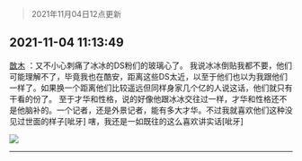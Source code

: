 > 2021年11月04日12点更新
<link rel="stylesheet" href="https://cdn.jsdelivr.net/gh/taotie6/sampleJSON@main/css/photo_show.css">
<meta name="referrer" content="no-referrer" />


 ## 2021-11-04 11:13:49 

 [㪚木](https://www.coolapk.com/feed/31206831?shareKey=MDVjNjg5NTczNzJiNjE4MzViMjI~) ：又不小心刺痛了冰冰的DS粉们的玻璃心了。
我说冰冰倒贴我都不要，他们可能理解不了，毕竟我也在酷安，距离这些DS太近，以至于他们也以为我跟他们一样了。如果换一个距离他们比较遥远但同样身家几个亿的人说这话，他们就只有干看的份了。
至于才华和性格，说的好像他跟冰冰交往过一样<!--break-->，才华和性格还不是他脑补的。一个记者，还是外景记者，能有多大才华。不过我就喜欢他们这种没见过世面的样子[呲牙]
嗐，我还是一如既往的这么喜欢讲实话[呲牙] 

<div class="album">
<img class="img-item" src="http://image.coolapk.com/feed/2021/1104/11/1081091_4c4ab11a_5628_6589@1080x2577.png" />
</div>

 ------- 

